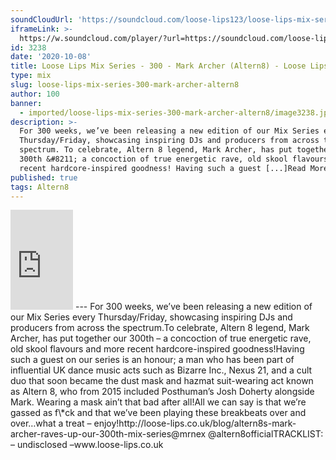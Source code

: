 ```yaml
---
soundCloudUrl: 'https://soundcloud.com/loose-lips123/loose-lips-mix-series-300-mark-archer'
iframeLink: >-
  https://w.soundcloud.com/player/?url=https://soundcloud.com/loose-lips123/loose-lips-mix-series-300-mark-archer&color=00aabb&auto_play=false&hide_related=false&show_comments=true&show_user=true&show_reposts=false
id: 3238
date: '2020-10-08'
title: Loose Lips Mix Series - 300 - Mark Archer (Altern8) - Loose Lips
type: mix
slug: loose-lips-mix-series-300-mark-archer-altern8
author: 100
banner:
  - imported/loose-lips-mix-series-300-mark-archer-altern8/image3238.jpeg
description: >-
  For 300 weeks, we’ve been releasing a new edition of our Mix Series every
  Thursday/Friday, showcasing inspiring DJs and producers from across the
  spectrum. To celebrate, Altern 8 legend, Mark Archer, has put together our
  300th &#8211; a concoction of true energetic rave, old skool flavours and more
  recent hardcore-inspired goodness! Having such a guest [...]Read More...
published: true
tags: Altern8
---
```

<iframe id="sc-widget" title="title" width="100" height="160" scrolling="no" frameborder="yes" allow="autoplay" src="https://w.soundcloud.com/player/?url=https://soundcloud.com/loose-lips123/loose-lips-mix-series-300-mark-archer&amp;color=00aabb&amp;auto_play=false&amp;hide_related=false&amp;show_comments=true&amp;show_user=true&amp;show_reposts=false"></iframe>
---
For 300 weeks, we’ve been releasing a new edition of our Mix Series every Thursday/Friday, showcasing inspiring DJs and producers from across the spectrum.To celebrate, Altern 8 legend, Mark Archer, has put together our 300th – a concoction of true energetic rave, old skool flavours and more recent hardcore-inspired goodness!Having such a guest on our series is an honour; a man who has been part of influential UK dance music acts such as Bizarre Inc., Nexus 21, and a cult duo that soon became the dust mask and hazmat suit-wearing act known as Altern 8, who from 2015 included Posthuman’s Josh Doherty alongside Mark. Wearing a mask ain’t that bad after all!All we can say is that we’re gassed as f\*ck and that we’ve been playing these breakbeats over and over…what a treat – enjoy!http://loose-lips.co.uk/blog/altern8s-mark-archer-raves-up-our-300th-mix-series@mrnex  
@altern8officialTRACKLIST:  
– undisclosed –www.loose-lips.co.uk